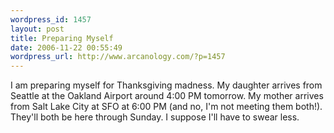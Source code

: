 ```yaml
--- 
wordpress_id: 1457
layout: post
title: Preparing Myself
date: 2006-11-22 00:55:49
wordpress_url: http://www.arcanology.com/?p=1457
---
```

I am preparing myself for Thanksgiving madness. My daughter arrives from Seattle at the Oakland Airport around 4:00 PM tomorrow. My mother arrives from Salt Lake City at SFO at 6:00 PM (and no, I'm not meeting them both!). They'll both be here through Sunday. I suppose I'll have to swear less.